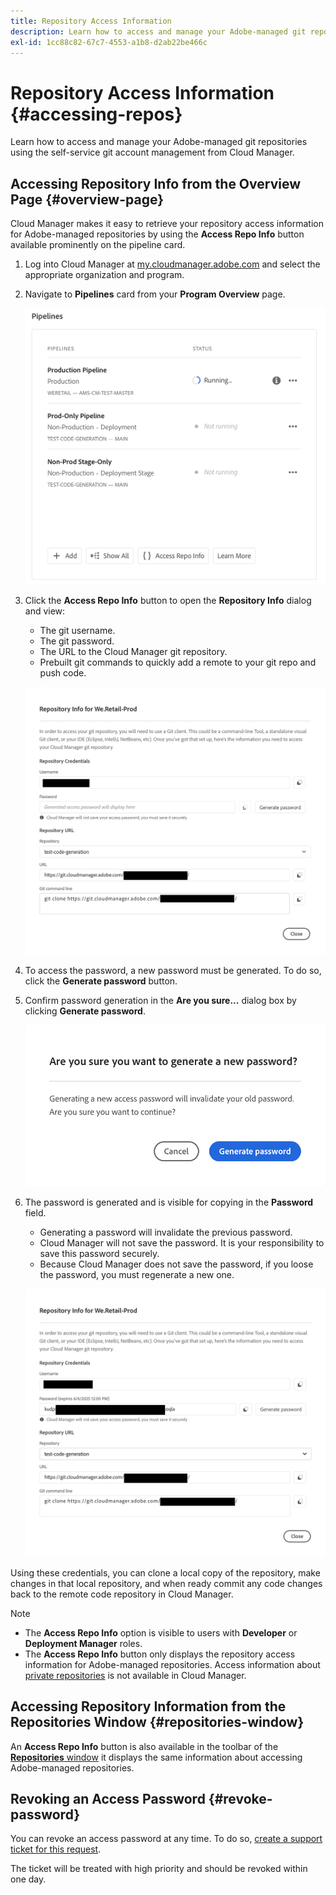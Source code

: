 ```yaml
---
title: Repository Access Information
description: Learn how to access and manage your Adobe-managed git repositories using the self-service git account management from Cloud Manager.
exl-id: 1cc88c82-67c7-4553-a1b8-d2ab22be466c
---
```

# Repository Access Information {#accessing-repos}

Learn how to access and manage your Adobe-managed git repositories using the self-service git account management from Cloud Manager.

## Accessing Repository Info from the Overview Page {#overview-page}

Cloud Manager makes it easy to retrieve your repository access information for Adobe-managed repositories by using the **Access Repo Info** button available prominently on the pipeline card.

1. Log into Cloud Manager at [my.cloudmanager.adobe.com](https://my.cloudmanager.adobe.com/) and select the appropriate organization and program.

1. Navigate to **Pipelines** card from your **Program Overview** page.

   ![Access Repo Info button on Environments card](assets/pipelines-card.png)

1. Click the **Access Repo Info** button to open the **Repository Info** dialog and view:

   * The git username.
   * The git password.
   * The URL to the Cloud Manager git repository.
   * Prebuilt git commands to quickly add a remote to your git repo and push code.

   ![Repository Info window](assets/access-repo-info.png)

1. To access the password, a new password must be generated. To do so, click the **Generate password** button.

1. Confirm password generation in the **Are you sure...** dialog box by clicking **Generate password**.

   ![Confirm password generation](assets/confirm-password-generation.png)

1. The password is generated and is visible for copying in the **Password** field.

   * Generating a password will invalidate the previous password.
   * Cloud Manager will not save the password. It is your responsibility to save this password securely.
   * Because Cloud Manager does not save the password, if you loose the password, you must regenerate a new one.

   ![Example of a generated password](assets/generated-password.png)

Using these credentials, you can clone a local copy of the repository, make changes in that local repository, and when ready commit any code changes back to the remote code repository in Cloud Manager.

>[!NOTE]
>
>* The **Access Repo Info** option is visible to users with **Developer** or **Deployment Manager** roles.
>* The **Access Repo Info** button only displays the repository access information for Adobe-managed repositories. Access information about [private repositories](private-repositories.md) is not available in Cloud Manager.

## Accessing Repository Information from the Repositories Window {#repositories-window}

An **Access Repo Info** button is also available in the toolbar of the [**Repositories** window](managing-repositories.md) it displays the same information about accessing Adobe-managed repositories.

## Revoking an Access Password {#revoke-password}

You can revoke an access password at any time. To do so, [create a support ticket for this request](https://experienceleague.adobe.com/?support-solution=Experience+Manager&support-tab=home#support).

The ticket will be treated with high priority and should be revoked within one day.

